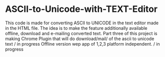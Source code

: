 # ASCII-to-Unicode-with-TEXT-Editor
This code is made for converting ASCII to UNICODE in the text editor made in the HTML file. The idea is to make the feature additionally available offline, download and e-mailing converted text.
Part three of this project is making Chrome Plugin that will do download/mail/ of the ascii to unicode text / in progress
Offline version wep app of 1,2,3 platform independent. / in progress
